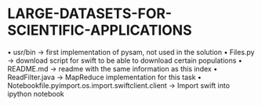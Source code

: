 # LARGE-DATASETS-FOR-SCIENTIFIC-APPLICATIONS
•	usr/bin -> first implementation of pysam, not used in the solution
•	Files.py -> download script for swift to be able to download certain populations
•	README.md -> readme with the same information as this index
•	ReadFilter.java -> MapReduce implementation for this task
•	Notebookfile.pyimport.os.import.swiftclient.client -> Import swift into ipython notebook
